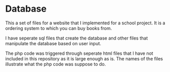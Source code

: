 # Database
This a set of files for a website that I implemented for a school project. It is a ordering system to which you can buy books from. 

I have seperate sql files that create the database and other files that manipulate the database based on user input.

The php code was triggered through seperate html files that I have not included in this repository as it is large enough as is. The names of the files illustrate what the php code was suppose to do.
